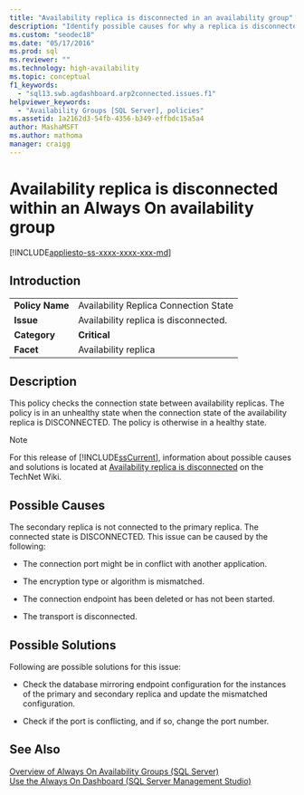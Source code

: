 ```yaml
---
title: "Availability replica is disconnected in an availability group"
description: "Identify possible causes for why a replica is disconnected within an Always On availability group."
ms.custom: "seodec18"
ms.date: "05/17/2016"
ms.prod: sql
ms.reviewer: ""
ms.technology: high-availability
ms.topic: conceptual
f1_keywords: 
  - "sql13.swb.agdashboard.arp2connected.issues.f1"
helpviewer_keywords: 
  - "Availability Groups [SQL Server], policies"
ms.assetid: 1a2162d3-54fb-4356-b349-effbdc15a5a4
author: MashaMSFT
ms.author: mathoma
manager: craigg
---
```

# Availability replica is disconnected within an Always On availability group
[!INCLUDE[appliesto-ss-xxxx-xxxx-xxx-md](../../../includes/appliesto-ss-xxxx-xxxx-xxx-md.md)]
    
## Introduction  
  
|||  
|-|-|  
|**Policy Name**|Availability Replica Connection State|  
|**Issue**|Availability replica is disconnected.|  
|**Category**|**Critical**|  
|**Facet**|Availability replica|  
  
## Description  
 This policy checks the connection state between availability replicas. The policy is in an unhealthy state when the connection state of the availability replica is DISCONNECTED. The policy is otherwise in a healthy state.  
  
> [!NOTE]  
>  For this release of [!INCLUDE[ssCurrent](../../../includes/sscurrent-md.md)], information about possible causes and solutions is located at [Availability replica is disconnected](https://go.microsoft.com/fwlink/p/?LinkId=220857) on the TechNet Wiki.  
  
## Possible Causes  
 The secondary replica is not connected to the primary replica. The connected state is DISCONNECTED. This issue can be caused by the following:  
  
-   The connection port might be in conflict with another application.  
  
-   The encryption type or algorithm is mismatched.  
  
-   The connection endpoint has been deleted or has not been started.  
  
-   The transport is disconnected.  
  
## Possible Solutions  
 Following are possible solutions for this issue:  
  
-   Check the database mirroring endpoint configuration for the instances of the primary and secondary replica and update the mismatched configuration.  
  
-   Check if the port is conflicting, and if so, change the port number.  
  
## See Also  
 [Overview of Always On Availability Groups &#40;SQL Server&#41;](../../../database-engine/availability-groups/windows/overview-of-always-on-availability-groups-sql-server.md)   
 [Use the Always On Dashboard &#40;SQL Server Management Studio&#41;](../../../database-engine/availability-groups/windows/use-the-always-on-dashboard-sql-server-management-studio.md)  
  
  
